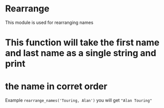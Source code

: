 Rearrange
======================================================

This module is used for rearranging names

# This function will take the first name and last name as a single string and print 
# the name in corret order

Example `rearrange_names('Touring, Alan')` you will get `"Alan Touring"`
